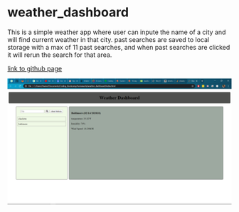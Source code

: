 # weather_dashboard
This is a simple weather app where user can inpute the name of a city and will find current weather in that city. past searches are saved to local storage with a max of 11 past searches, and when past searches are clicked it will rerun the search for that area.

[link to github page](https://github.com/Daniel-Droppa/weather_dashboard)

![screenshot of work day scheduler](./assets/images/weather-dashboard-screenshot.png)